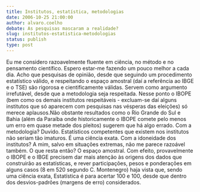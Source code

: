 ```yaml
---
title: Institutos, estatística, metodologias
date: 2006-10-25 21:00:00
author: alvaro.coelho
debate: As pesquisas mascaram a realidade?
slug: institutos-estatistica-metodologias
status: publish 
type: post
---
```


Eu me considero razoavelmente fluente em ciência, no método e no pensamento científico. Espero estar-me fazendo um pouco melhor a cada dia. Acho que pesquisas de opinião, desde que seguindo um procedimento estatístico válido, e respeitando o espaço amostral (daí a referência ao IBGE e o TSE) são rigorosa e cientificamente válidas. Servem como argumento irrefutável, desde que a metodologia seja respeitada. Nesse ponto o IBOPE (bem como os demais institutos respeitáveis - excluam-se daí alguns institutos que só aparecem com pesquisas nas vésperas das eleições) só merece aplausos.Não obstante resultados como o Rio Grande do Sul e Bahia (além da Paraíba onde historicamente o IBOPE comete pelo menos um erro em quase metade dos pleitos) sugerem que há algo errado. Com a metodologia? Duvido. Estatísticos competentes que existem nos institutos não seriam tão imaturos. É uma ciência exata. Com a idoneidade dos institutos? A mim, salvo em situações extremas, não me parece razoável também. O que resta então? O espaço amostral. Com efeito, provavelmente o IBOPE e o IBGE precisem dar mais atenção às origens dos dados que construirão as estatísticas, e rever participações, pesos e ponderações em alguns casos (8 em 520 segundo C. Montenegro) haja vista que, sendo uma ciência exata, Estatística é para acertar 100 e 100, desde que dentro dos desvios-padrões (margens de erro) considerados.
